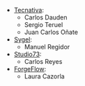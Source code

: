 - [Tecnativa](https://www.tecnativa.com):
  - Carlos Dauden
  - Sergio Teruel
  - Juan Carlos Oñate
- [Sygel](https://www.sygel.es):
  - Manuel Regidor
- [Studio73](https://www.studio73.es):
  - Carlos Reyes
- [ForgeFlow](https://www.forgeflow.com):
  - Laura Cazorla
